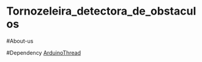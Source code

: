 # Tornozeleira_detectora_de_obstaculos

#About-us

#Dependency
[ArduinoThread](https://github.com/ivanseidel/ArduinoThread)